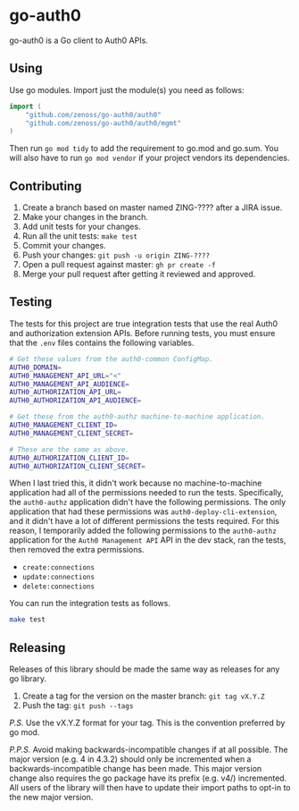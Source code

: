 # go-auth0

go-auth0 is a Go client to Auth0 APIs.

## Using

Use go modules. Import just the module(s) you need as follows:

```go
import (
	"github.com/zenoss/go-auth0/auth0"
	"github.com/zenoss/go-auth0/auth0/mgmt"
)
```

Then run `go mod tidy` to add the requirement to go.mod and go.sum. You will
also have to run `go mod vendor` if your project vendors its dependencies.

## Contributing

1. Create a branch based on master named ZING-???? after a JIRA issue.
2. Make your changes in the branch.
3. Add unit tests for your changes.
4. Run all the unit tests: `make test`
5. Commit your changes.
6. Push your changes: `git push -u origin ZING-????`
7. Open a pull request against master: `gh pr create -f`
8. Merge your pull request after getting it reviewed and approved.

## Testing

The tests for this project are true integration tests that use the real Auth0
and authorization extension APIs. Before running tests, you must ensure that
the `.env` files contains the following variables.

```sh
# Get these values from the auth0-common ConfigMap.
AUTH0_DOMAIN=
AUTH0_MANAGEMENT_API_URL="<"
AUTH0_MANAGEMENT_API_AUDIENCE=
AUTH0_AUTHORIZATION_API_URL=
AUTH0_AUTHORIZATION_API_AUDIENCE=

# Get these from the auth0-authz machine-to-machine application.
AUTH0_MANAGEMENT_CLIENT_ID=
AUTH0_MANAGEMENT_CLIENT_SECRET=

# These are the same as above.
AUTH0_AUTHORIZATION_CLIENT_ID=
AUTH0_AUTHORIZATION_CLIENT_SECRET=
```

When I last tried this, it didn't work because no machine-to-machine
application had all of the permissions needed to run the tests. Specifically,
the `auth0-authz` application didn't have the following permissions. The only
application that had these permissions was `auth0-deploy-cli-extension`, and it
didn't have a lot of different permissions the tests required. For this reason,
I temporarily added the following permissions to the `auth0-authz` application
for the `Auth0 Management API` API in the dev stack, ran the tests, then
removed the extra permissions.

- `create:connections`
- `update:connections`
- `delete:connections`

You can run the integration tests as follows.

```sh
make test
```

## Releasing

Releases of this library should be made the same way as releases for any go
library.

1. Create a tag for the version on the master branch: `git tag vX.Y.Z`
2. Push the tag: `git push --tags`

_P.S._ Use the vX.Y.Z format for your tag. This is the convention preferred by
go mod.

_P.P.S._ Avoid making backwards-incompatible changes if at all possible. The
major version (e.g. 4 in 4.3.2) should only be incremented when a
backwards-incompatible change has been made. This major version change also
requires the go package have its prefix (e.g. v4/) incremented. All users of
the library will then have to update their import paths to opt-in to the new
major version.
